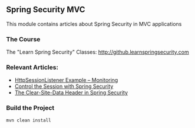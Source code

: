## Spring Security MVC

This module contains articles about Spring Security in MVC applications

### The Course

The "Learn Spring Security" Classes: http://github.learnspringsecurity.com

### Relevant Articles: 

- [HttpSessionListener Example – Monitoring](https://www.surya.com/httpsessionlistener_with_metrics)
- [Control the Session with Spring Security](https://www.surya.com/spring-security-session)
- [The Clear-Site-Data Header in Spring Security](https://www.surya.com/spring-security-clear-site-data-header)


### Build the Project

```
mvn clean install
```

